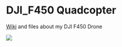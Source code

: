 # DJI_F450 Quadcopter
[Wiki](https://github.com/mathieuvenot/F450/wiki) and files about my DJI F450 Drone

![](https://github.com/mathieuvenot/F450/blob/master/00_Pictures/F450HD.png?raw=true)
